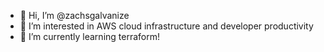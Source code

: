 - 👋 Hi, I’m @zachsgalvanize
- 👀 I’m interested in AWS cloud infrastructure and developer productivity
- 🌱 I’m currently learning terraform!
